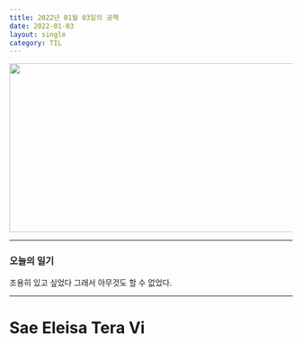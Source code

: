 ```yaml
---
title: 2022년 01월 03일의 공책
date: 2022-01-03
layout: single
category: TIL
---
```


<img src="https://media.vlpt.us/images/do66i/post/5d8cdf50-df2b-43df-b30a-425b8ae5f110/%E1%84%83%E1%85%A1%E1%86%AB%E1%84%87%E1%85%B5%E1%84%8D%E1%85%A1%E1%86%AF2.gif" width="650" height="300" />

---

### 오늘의 일기

조용히 있고 싶었다 그래서 아무것도 할 수 없었다.

---

# Sae Eleisa Tera Vi

